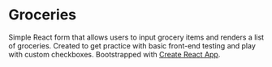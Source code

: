# Groceries

Simple React form that allows users to input grocery items and renders a list of groceries. Created to get practice with basic front-end testing and play with custom checkboxes. Bootstrapped with [Create React App](https://github.com/facebookincubator/create-react-app).
